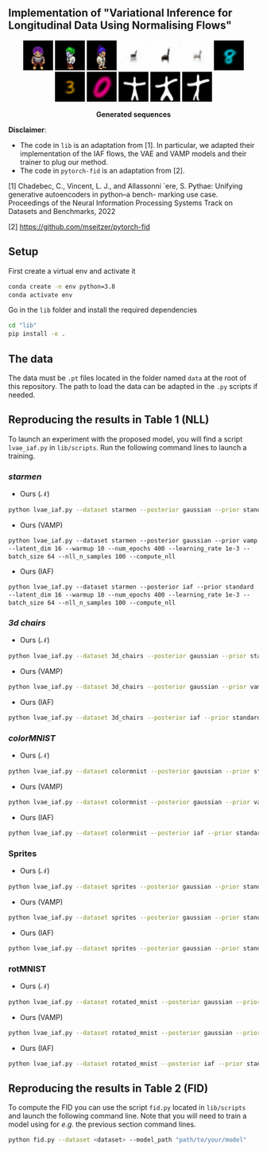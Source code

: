 ## Implementation of "Variational Inference for Longitudinal Data Using Normalising Flows"


<p align="center">
    <a>
	    <img src='lib/plots/to_gif/sprites/case_20/movie.gif' width="60" 
     height="60"/>
	</a>
    <a>
	    <img src='lib/plots/to_gif/sprites/case_0/movie.gif' width="60" 
     height="60"/>
	</a>
    <a>
	    <img src='lib/plots/to_gif/sprites/case_23/movie.gif' width="60" 
     height="60"/>
	</a>
    <a>
	    <img src='lib/plots/to_gif/chairs/case_11/movie.gif' width="60" 
     height="60"/>
	</a>
    <a>
	    <img src='lib/plots/to_gif/chairs/case_31/movie.gif' width="60" 
     height="60"/>
	</a>
    <a>
	    <img src='lib/plots/to_gif/chairs/case_41/movie.gif' width="60" 
     height="60"/>
	</a>
     <a>
	    <img src='lib/plots/to_gif/color/case_8/movie.gif' width="60" 
     height="60"/>
	</a>
    <a>
	    <img src='lib/plots/to_gif/color/case_12/movie.gif' width="60" 
     height="60"/>
	</a>
    <a>
	    <img src='lib/plots/to_gif/color/case_36/movie.gif' width="60" 
     height="60"/>
    </a>
     <a>
	    <img src='lib/plots/to_gif/starmen/case_8/movie.gif' width="60" 
     height="60"/>
	</a>
    <a>
	    <img src='lib/plots/to_gif/starmen/case_12/movie.gif' width="60" 
     height="60"/>
	</a>
    <a>
	    <img src='lib/plots/to_gif/starmen/case_49/movie.gif' width="60" 
     height="60"/>
    </a>
</p>
<p align="center">
  <b>Generated sequences</b>
</p>
	

**Disclaimer**: 
- The code in `lib` is an adaptation from [1]. In particular, we adapted their implementation of the IAF flows, the VAE and VAMP models and their trainer to plug our method.
- The code in `pytorch-fid` is an adaptation from [2].

[1] Chadebec, C., Vincent, L. J., and Allassonni `ere, S. Pythae:
Unifying generative autoencoders in python–a bench-
marking use case. Proceedings of the Neural Information
Processing Systems Track on Datasets and Benchmarks,
2022

[2] https://github.com/mseitzer/pytorch-fid


## Setup

First create a virtual env and activate it 

```bash
conda create -n env python=3.8
conda activate env
```
Go in the `lib` folder and install the required dependencies

```bash
cd "lib"
pip install -e .
```

## The data
The data must be `.pt` files located in the folder named `data` at the root of this repository. The path to load the data can be adapted in the `.py` scripts if needed.

## Reproducing the results in Table 1 (NLL)

To launch an experiment with the proposed model, you will find a script `lvae_iaf.py` in `lib/scripts`. Run the following command lines to launch a training.


### *starmen*

- Ours ($\mathcal{N}$)
```bash
python lvae_iaf.py --dataset starmen --posterior gaussian --prior standard --latent_dim 16 --warmup 10 --num_epochs 400 --learning_rate 1e-3 --batch_size 64 --nll_n_samples 100 --compute_nll
```
- Ours (VAMP)
```
python lvae_iaf.py --dataset starmen --posterior gaussian --prior vamp --latent_dim 16 --warmup 10 --num_epochs 400 --learning_rate 1e-3 --batch_size 64 --nll_n_samples 100 --compute_nll
```
- Ours (IAF)
```
python lvae_iaf.py --dataset starmen --posterior iaf --prior standard --latent_dim 16 --warmup 10 --num_epochs 400 --learning_rate 1e-3 --batch_size 64 --nll_n_samples 100 --compute_nll
```

### *3d chairs*

- Ours ($\mathcal{N}$)
```bash
python lvae_iaf.py --dataset 3d_chairs --posterior gaussian --prior standard --latent_dim 32 --warmup 10 --num_epochs 400 --learning_rate 1e-3 --batch_size 64 --nll_n_samples 100 --beta 0.5 --compute_nll
```
- Ours (VAMP)
```bash
python lvae_iaf.py --dataset 3d_chairs --posterior gaussian --prior vamp --latent_dim 32 --warmup 10 --num_epochs 400 --learning_rate 1e-3 --batch_size 64 --nll_n_samples 100 --beta 0.5 --compute_nll
```
- Ours (IAF)
```bash
python lvae_iaf.py --dataset 3d_chairs --posterior iaf --prior standard --latent_dim 32 --warmup 10 --num_epochs 400 --learning_rate 1e-3 --batch_size 64 --nll_n_samples 100 --beta 0.5 --compute_nll
```

### *colorMNIST*

- Ours ($\mathcal{N}$)
```bash
python lvae_iaf.py --dataset colormnist --posterior gaussian --prior standard --latent_dim 16 --warmup 10 --num_epochs 250 --learning_rate 1e-3 --batch_size 128 --nll_n_samples 100 --beta 0.5 --compute_nll
```
- Ours (VAMP)
```bash
python lvae_iaf.py --dataset colormnist --posterior gaussian --prior vamp --latent_dim 16 --warmup 10 --num_epochs 250 --learning_rate 1e-3 --batch_size 128 --nll_n_samples 100 --beta 0.5 --compute_nll
```
- Ours (IAF)
```bash
python lvae_iaf.py --dataset colormnist --posterior iaf --prior standard --latent_dim 16 --warmup 10 --num_epochs 250 --learning_rate 1e-3 --batch_size 128 --nll_n_samples 100 --beta 0.5 --compute_nll
```

### Sprites

- Ours ($\mathcal{N}$)
```bash
python lvae_iaf.py --dataset sprites --posterior gaussian --prior standard --latent_dim 16 --warmup 10  --num_epochs 200 --learning_rate 1e-3 --batch_size 64 --nll_n_samples 100 --compute_nll
```
- Ours (VAMP)
```bash
python lvae_iaf.py --dataset sprites --posterior gaussian --prior standard --latent_dim 16 --warmup 10  --num_epochs 200 --learning_rate 1e-3 --batch_size 64 --nll_n_samples 100 --compute_nll
```
- Ours (IAF)
```bash
python lvae_iaf.py --dataset sprites --posterior gaussian --prior standard --latent_dim 16 --warmup 10  --num_epochs 200 --learning_rate 1e-3 --batch_size 64 --nll_n_samples 100 --compute_nll
```

### rotMNIST

- Ours ($\mathcal{N}$)
```bash
python lvae_iaf.py --dataset rotated_mnist --posterior gaussian --prior standard --latent_dim 16 --warmup 10 --num_epochs 200 --learning_rate 1e-3 --batch_size 128  --nll_n_samples 100--compute_nll
```
- Ours (VAMP)
```bash
python lvae_iaf.py --dataset rotated_mnist --posterior gaussian --prior vamp --latent_dim 16 --warmup 10 --num_epochs 200 --learning_rate 1e-3 --batch_size 128  --nll_n_samples 100--compute_nll
```
- Ours (IAF)
```bash
python lvae_iaf.py --dataset rotated_mnist --posterior iaf --prior standard --latent_dim 16 --warmup 10 --num_epochs 200 --learning_rate 1e-3 --batch_size 128  --nll_n_samples 100--compute_nll
```

## Reproducing the results in Table 2 (FID)

To compute the FID you can use the script `fid.py` located in `lib/scripts` and launch the following command line. Note that you will need to train a model using for *e.g.* the previous section command lines.

```bash
python fid.py --dataset <dataset> --model_path "path/to/your/model"
```

